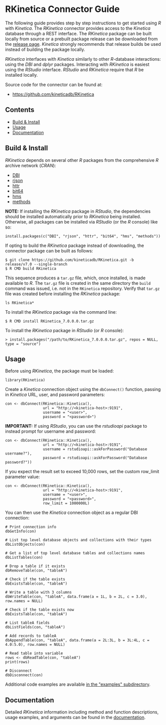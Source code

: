 [RKinetica.build]: <https://github.com/kineticadb/RKinetica/releases>
[RKinetica.docs]: <https://github.com/kineticadb/RKinetica/blob/master/RKinetica-manual.pdf>


# RKinetica Connector Guide

The following guide provides step by step instructions to get started using
*R* with *Kinetica*. The *RKinetica* connector provides access to the *Kinetica*
database through a REST interface. The *RKinetica* package can be built locally
from source or a prebuilt package release can be downloaded from the
[release page][RKinetica.build]. *Kinetica* strongly recommends that release
builds be used instead of building the package locally.

*RKinetica* interfaces with *Kinetica* similarly to other *R*-database
interactions: using the *DBI* and *dplyr* packages. Interacting with
*RKinetica* is easiest using the *RStudio* interface. *RStudio* and *RKinetica*
require that *R* be installed locally.

Source code for the connector can be found at:

* <https://github.com/kineticadb/RKinetica>


## Contents

* [Build & Install](#build--install)
* [Usage](#usage)
* [Documentation](#documentation)


## Build & Install

*RKinetica* depends on several other *R* packages from the comprehensive *R*
archive network (*CRAN*):

* [DBI](https://cran.r-project.org/web/packages/DBI/index.html)
* [rjson](https://cran.r-project.org/web/packages/rjson/index.html)
* [httr](https://cran.r-project.org/web/packages/httr/index.html)
* [bit64](https://cran.r-project.org/web/packages/bit64/index.html)
* [hms](https://cran.r-project.org/web/packages/hms/index.html)
* [methods](https://cran.r-project.org/web/packages/R.methodsS3/index.html)

**NOTE:**  If installing the *RKinetica* package in *RStudio*, the dependencies
should be installed automatically prior to *RKinetica* being installed.
Otherwise, all packages can be installed via *RStudio* (or the *R* console) like
so:

```
install.packages(c("DBI", "rjson", "httr", "bit64", "hms", "methods"))
```


If opting to build the *RKinetica* package instead of downloading, the connector
package can be built as follows:

```
$ git clone https://github.com/kineticadb/RKinetica.git -b release/v7.0 --single-branch
$ R CMD build RKinetica
```

This sequence produces a `tar.gz` file, which, once installed, is made
available to *R*. The `tar.gz` file is created in the same directory the
`build` command was issued, i.e. not in the `RKinetica` repository. Verify that
`tar.gz` file was created before installing the *RKinetica* package:

```
ls RKinetica*
```

To install the *RKinetica* package via the command line:

```
$ R CMD install RKinetica_7.0.0.0.tar.gz
```

To install the *RKinetica* package in *RStudio* (or *R* console):

```
> install.packages("/path/to/RKinetica_7.0.0.0.tar.gz", repos = NULL, type = "source")
```

## Usage

Before using *RKinetica*, the package must be loaded:

```
library(RKinetica)
```

Create a *Kinetica* connection object using the `dbConnect()` function,
passing in *Kinetica* URL, user, and password parameters:

```
con <- dbConnect(RKinetica::Kinetica(),
                 url = "http://<kinetica-host>:9191",
                 username = "<user>",
                 password = "<password>")
```

**IMPORTANT:** If using *RStudio*, you can use the *rstudioapi* package to
instead prompt for username and password:

```
con <- dbConnect(RKinetica::Kinetica(),
                 url = "http://<kinetica-host>:9191",
                 username = rstudioapi::askForPassword("Database username?"),
                 password = rstudioapi::askForPassword("Database password?"))
```

If you expect the result set to exceed 10,000 rows, set the custom row_limit 
parameter value:

```
con <- dbConnect(RKinetica::Kinetica(),
                 url = "http://<kinetica-host>:9191",
                 username = "<user>",
                 password = "<password>",
                 row_limit = 1000000L)
```

You can then use the *Kinetica* connection object as a regular DBI connection:

```
# Print connection info
dbGetInfo(con)

# List top level database objects and collections with their types
dbListObjects(con)

# Get a list of top level database tables and collections names
dbListTables(con)

# Drop a table if it exists
dbRemoveTable(con, "tableA")

# Check if the table exists
dbExistsTable(con, "tableA")

# Write a table with 3 columns
dbWriteTable(con, "tableA", data.frame(a = 1L, b = 2L, c = 3.0), row.names = NULL)

# Check if the table exists now
dbExistsTable(con, "tableA")

# List tableA fields
dbListFields(con, "tableA")

# Add records to tableA
dbAppendTable(con, "tableA", data.frame(a = 2L:3L, b = 3L:4L, c = 4.0:5.0), row.names = NULL)

# Read table into variable
rows <- dbReadTable(con, "tableA")
print(rows)

# Disconnect
dbDisconnect(con)
```

Additional code examples are available
[in the "examples" subdirectory](examples/).


## Documentation

Detailed *RKinetica* information including method and function descriptions,
usage examples, and arguments can be found in the
[documentation][RKinetica.docs].
